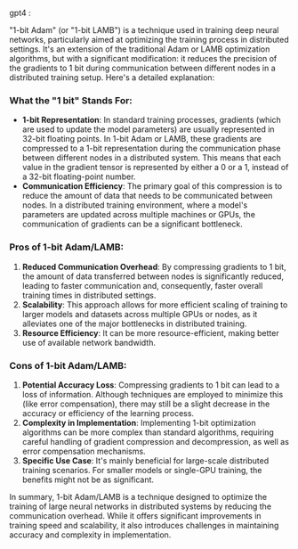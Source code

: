 
gpt4 : 

"1-bit Adam" (or "1-bit LAMB") is a technique used in training deep neural networks, particularly aimed at optimizing the training process in distributed settings. It's an extension of the traditional Adam or LAMB optimization algorithms, but with a significant modification: it reduces the precision of the gradients to 1 bit during communication between different nodes in a distributed training setup. Here's a detailed explanation:

### What the "1 bit" Stands For:
- **1-bit Representation**: In standard training processes, gradients (which are used to update the model parameters) are usually represented in 32-bit floating points. In 1-bit Adam or LAMB, these gradients are compressed to a 1-bit representation during the communication phase between different nodes in a distributed system. This means that each value in the gradient tensor is represented by either a 0 or a 1, instead of a 32-bit floating-point number.
- **Communication Efficiency**: The primary goal of this compression is to reduce the amount of data that needs to be communicated between nodes. In a distributed training environment, where a model's parameters are updated across multiple machines or GPUs, the communication of gradients can be a significant bottleneck.

### Pros of 1-bit Adam/LAMB:
1. **Reduced Communication Overhead**: By compressing gradients to 1 bit, the amount of data transferred between nodes is significantly reduced, leading to faster communication and, consequently, faster overall training times in distributed settings.
2. **Scalability**: This approach allows for more efficient scaling of training to larger models and datasets across multiple GPUs or nodes, as it alleviates one of the major bottlenecks in distributed training.
3. **Resource Efficiency**: It can be more resource-efficient, making better use of available network bandwidth.

### Cons of 1-bit Adam/LAMB:
1. **Potential Accuracy Loss**: Compressing gradients to 1 bit can lead to a loss of information. Although techniques are employed to minimize this (like error compensation), there may still be a slight decrease in the accuracy or efficiency of the learning process.
2. **Complexity in Implementation**: Implementing 1-bit optimization algorithms can be more complex than standard algorithms, requiring careful handling of gradient compression and decompression, as well as error compensation mechanisms.
3. **Specific Use Case**: It's mainly beneficial for large-scale distributed training scenarios. For smaller models or single-GPU training, the benefits might not be as significant.

In summary, 1-bit Adam/LAMB is a technique designed to optimize the training of large neural networks in distributed systems by reducing the communication overhead. While it offers significant improvements in training speed and scalability, it also introduces challenges in maintaining accuracy and complexity in implementation.